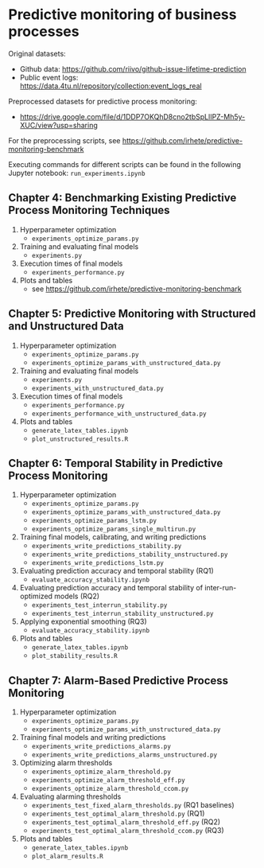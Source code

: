# Predictive monitoring of business processes

Original datasets:
* Github data: https://github.com/riivo/github-issue-lifetime-prediction
* Public event logs: https://data.4tu.nl/repository/collection:event_logs_real

Preprocessed datasets for predictive process monitoring:
* https://drive.google.com/file/d/1DDP7OKQhD8cno2tbSpLlIPZ-Mh5y-XUC/view?usp=sharing

For the preprocessing scripts, see https://github.com/irhete/predictive-monitoring-benchmark

Executing commands for different scripts can be found in the following Jupyter notebook: ``run_experiments.ipynb``

## Chapter 4: Benchmarking Existing Predictive Process Monitoring Techniques

1. Hyperparameter optimization
   - ``experiments_optimize_params.py``
2. Training and evaluating final models
   - ``experiments.py``
3. Execution times of final models
   - ``experiments_performance.py``
4. Plots and tables
   - see https://github.com/irhete/predictive-monitoring-benchmark

## Chapter 5: Predictive Monitoring with Structured and Unstructured Data

1. Hyperparameter optimization
   - ``experiments_optimize_params.py``
   - ``experiments_optimize_params_with_unstructured_data.py``
2. Training and evaluating final models
   - ``experiments.py``
   - ``experiments_with_unstructured_data.py``
3. Execution times of final models
   - ``experiments_performance.py``
   - ``experiments_performance_with_unstructured_data.py``
4. Plots and tables
   - ``generate_latex_tables.ipynb``
   - ``plot_unstructured_results.R``

## Chapter 6: Temporal Stability in Predictive Process Monitoring

1. Hyperparameter optimization
   - ``experiments_optimize_params.py``
   - ``experiments_optimize_params_with_unstructured_data.py``
   - ``experiments_optimize_params_lstm.py``
   - ``experiments_optimize_params_single_multirun.py``
2. Training final models, calibrating, and writing predictions
   - ``experiments_write_predictions_stability.py``
   - ``experiments_write_predictions_stability_unstructured.py``
   - ``experiments_write_predictions_lstm.py``
3. Evaluating prediction accuracy and temporal stability (RQ1)
   - ``evaluate_accuracy_stability.ipynb``
4. Evaluating prediction accuracy and temporal stability of inter-run-optimized models (RQ2)
   - ``experiments_test_interrun_stability.py``
   - ``experiments_test_interrun_stability_unstructured.py``
5. Applying exponential smoothing (RQ3)
   - ``evaluate_accuracy_stability.ipynb``
6. Plots and tables
   - ``generate_latex_tables.ipynb``
   - ``plot_stability_results.R``

## Chapter 7: Alarm-Based Predictive Process Monitoring

1. Hyperparameter optimization
   - ``experiments_optimize_params.py``
   - ``experiments_optimize_params_with_unstructured_data.py``
2. Training final models and writing predictions
   - ``experiments_write_predictions_alarms.py``
   - ``experiments_write_predictions_alarms_unstructured.py``
3. Optimizing alarm thresholds
   - ``experiments_optimize_alarm_threshold.py``
   - ``experiments_optimize_alarm_threshold_eff.py``
   - ``experiments_optimize_alarm_threshold_ccom.py``
4. Evaluating alarming thresholds
   - ``experiments_test_fixed_alarm_thresholds.py`` (RQ1 baselines)
   - ``experiments_test_optimal_alarm_threshold.py`` (RQ1)
   - ``experiments_test_optimal_alarm_threshold_eff.py`` (RQ2)
   - ``experiments_test_optimal_alarm_threshold_ccom.py`` (RQ3)
5. Plots and tables
   - ``generate_latex_tables.ipynb``
   - ``plot_alarm_results.R``



